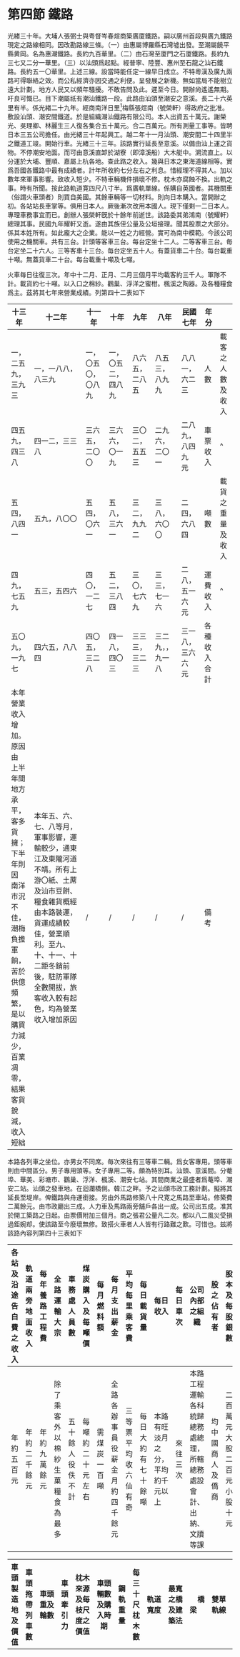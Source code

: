 # 第四節    鐵路

光緖三十年。大埔人張弼士與粤督岑春煊商築廣廈鐵路。嗣以廣州首段與廣九鐵路現定之路線相同。因改勘路線三條。（一）由惠屬博羅縣石灣墟出發。至潮屬饒平縣黄岡。名為惠潮鐵路。長約九百華里。（二）由石灣至廈門之石廈鐵路。長約九三七又二分一華里。（三）以汕頭爲起點。經普寧、陸豐、惠州至石龍之汕石鐵路。長約五一〇華里。上述三線。設當時能任定一線早日成立。不特粵漢及廣九兩路可得聯絡之效。而公私經濟亦因交通之利便。呈發展之新機。無如當局不能樹立遠大計劃。地方人民又以頻年騷擾。不敢告問及此。遲至今日。開辦尙遙遙無期。吁良可慨已。目下潮屬祇有潮汕鐵路一段。此路由汕頭至潮安之意溪。長二十六英里有半。係光緖二十九年。經商南洋日里[^1]梅縣張煜南（號榮軒）得政府之批准。敷設汕頭、潮安間鐵道。於是組織潮汕鐵路有限公司。本人出資五十萬元。謝榮光、吳理卿、林麗生三人復各集合五十萬元。合二百萬元。所有測量工事等。皆聘日本三五公司擔任。由光緒三十年起興工。越二年十一月汕頭、潮安間二十四里半之鐵道工竣。開始行車。光緖三十三年。該路實行延長至意溪。以備由汕上運之貨物。不停潮安地面。而可由意溪直卸於湖寮（即漳溪船）大木艇中。溯流直上。以分運於大埔、豐順、嘉屬上杭各地。查此路之收入。幾與日本之東海道線相等。實爲吾國各鐵路中最有成績者。計年所收約七分左右之利息。惜經理不得其人。加以數年來軍事影響。致收入短少。不特車輛機件損壞不修。枕木亦腐蝕不換。出軌之事。時有所聞。按此路軌道寛四尺八寸半。爲廣軌單線。係購自英國者。其機關車（俗謂火車頭者）則買自美國。其餘車輛等一切材料。則向日本購入。當開辦之初。各站站長車掌等。俱用日本人。厥後漸次改用本國人。現下僅剩一二日本人。專理車務事宜而已。創辦人張榮軒旣於十餘年前逝世。該路委其弟鴻南（號耀軒）總理其事。民國九年耀軒又逝。遂由其族侄公量及公垣接理。聞其股票之大部分。係其本姓所有。如此龐大之企業。能以一姓之力經營。實可為南中模範。今該公司使用之機關車。共有三台。計頭等客車三台。每台定坐十二人。二等客車三台。毎台定坐二十六人。三等客車十三台。毎台定坐五十人。有蓋貨車二十台。每台載重十噸。無蓋貨車二十台。每台載重十噸及七噸。

火車毎日往復三次。年中十二月、正月、二月三個月平均載客約三千人。軍隊不計。載貨約七十噸。以入口之棉紗。鸛巢、浮洋之蜜柑。楓溪之陶器。及各種糧食爲主。茲將其七年來營業成績。列第四十二表如下

| 十三年                                                                                                                                                   | 十二年                                                                                                                                                                                                                                   | 十一年             | 十年               | 九年           | 八年              | 民國七年          | 年分         |                  |
|----------------------------------------------------------------------------------------------------------------------------------------------------------|------------------------------------------------------------------------------------------------------------------------------------------------------------------------------------------------------------------------------------------|--------------------|--------------------|----------------|-------------------|-------------------|--------------|------------------|
| 一，<br />二五九，<br />三九三                                                                                                                                       | 一，一八八，八三九                                                                                                                                                                                                                       | 一，〇五〇，〇八九 | 一，〇五二，四八九 | 八六五，二八五 | 八五三，八九九    | 八八一，六二三    | 人數         | 載客之人數及收入 |
| 四五九，<br />四三八                                                                                                                                           | 四一二，三三八                                                                                                                                                                                                                           | 三六五，二〇〇     | 三六六，〇一九     | 三〇二，五五三 | 二九六，二〇一    | 二八九，八四九 元 | 車票收入     |       ^           |
| 五四，<br />八四一                                                                                                                                             | 五九，八〇〇                                                                                                                                                                                                                             | 五四，〇六一       | 五八，三六一       | 三二，九九二   | 三八，六〇〇      | 二四，六八四      | 噸數         | 載貨之重量及收入 |
| 四九，<br />七五九                                                                                                                                             | 五三，五四六                                                                                                                                                                                                                             | 四〇，一二七       | 五二，三八四       | 三〇，七六九   | 三三，七一六      | 二八，五一六 元   | 運費收入     |       ^           |
| 五〇九，<br />一九七                                                                                                                                           | 四六五，八八四                                                                                                                                                                                                                           | 四〇五，三二八     | 四一八，四〇三     | 三三三，三二三 | 三二九，，九一八  | 三一八，三六六 元 | 各種收入合計 |                  |
| 本年營業<br />收入增加。<br />原因由<br />上半年間<br />地方承平，<br />客多貨擁；<br />下半年則因<br />南洋市況不佳，<br />潮梅負擔軍餉，<br />苦於供億頻繁，<br />是以購買力減少，<br />百業凋零，<br />結果客貨銳減，<br />收入短絀 | 本年五、六、七、八等月，軍事影響，運輸較少，通東江及東隴河道不靖。所有上游〇紙、土蓆及汕市豆餅、糧食雜貨概經由本路裝運，貨運成績較佳，營業順利。至九、十、十一、十二距冬銷前後，駐防軍隊全數開拔，旅客收入較有起色，均為營業收入增加原因 |         /           |         /           |      /          |                /   |         /          |      備考        |              ||

本路各列車之坐位。亦男女不同席。毎次來往有三等車二輛。爲女客專用。頭等車則由中間區分。男子專用頭等。女子專用二等。頗為特別耳。汕頭、意溪間。分菴埠、華美、彩塘市、鸛巢、浮洋、楓溪、潮安七站。其間商業之最盛者爲菴埠、潮安二站。汕頭之發車地。在迴瀾橋側。韓江之畔。予之汕頭市政工務計劃。擬將其延長至堤岸。俾鐵路與舟運銜接。另由外馬路修築八十尺寛之馬路至車站。修築費二萬餘元。由市政廳出三成。人力車及馬路兩旁舗戶各出一成。公司出五成。准其於開工築路之日起。由票價附加三個月。商之張君公量凡二次。都以八二風災受損過鉅婉却。使該路至今廢壞無修。致搭火車者人人皆有行路難之歎。可惜也。兹將該路內容列第四十三表如下

| 各站及沿途告白費之收入 | 軌道兩旁地面收入 | 每年養路工程費 | 全路運輸大宗                   | 車務處人員數     | 煤炭購入及每噸價 | 每月燃料額   | 每月支出薪金                   | 平均每里乘客費       | 每日載貨量         | 每日收入                         | 每日車次 | 公司內部之組織                                                   | 股之佔有者       | 股本及每股銀數               | 公司之組織     |
|------------------------|------------------|----------------|--------------------------------|------------------|------------------|--------------|--------------------------------|----------------------|--------------------|----------------------------------|----------|------------------------------------------------------------------|------------------|------------------------------|----------------|
| 年約五百元             | 年約二千餘元     | 年約九萬餘元   | 除了乘客外以棉紗生菓糧食為最多 | 五十餘人役佚不計 | 每噸約二十元左右 | 需煤炭一百噸 | 全路各辦事員役薪金月約四千餘元 | 三等票平均收六仙有奇 | 每日大約有七十餘噸 | 本路有旺淡月之分，平均約千元以上 | 來往三次 | 本路工程運輸各科統歸總務處總理，所轄總務處設會計、出納、文牘等課 | 均中國商人及僑商 | 二百萬元<br />大股二百元<br />小股十元 | 照中華民國商律 |

| 車頭製造地及價值           | 車頭拖帶列車數 | 車頭重及輪數       | 車頭牽引力       | 枕木來源及每枝尺度之價值                                                                                             | 車頭輛數及購入時期             | 鋼軌重量 | 每三十尺枕木數 | 軌道寬度                                   | 最寬之橋及建築法                                                               | &nbsp;&nbsp;&nbsp;&nbsp;橋梁&nbsp;&nbsp;&nbsp;&nbsp;                               | 雙單軌線                                   | 房屋營繕費                                 | 全路購有地                       | 每里平均構造費   | &nbsp;&nbsp;站數及等級&nbsp;&nbsp;                                   | 全線及各站之距離（以英哩計）                                                                                                                                                       |
|----------------------------|----------------|--------------------|------------------|----------------------------------------------------------------------------------------------------------------------|--------------------------------|----------|----------------|--------------------------------------------|--------------------------------------------------------------------------------|------------------------------------|--------------------------------------------|--------------------------------------------|----------------------------------|------------------|----------------------------------------------|------------------------------------------------------------------------------------------------------------------------------------------------------------------------------------|
| 美國製每輛價<br />三萬九千五百元 | 二十八輛       | 四十七噸，車輪五度 | 馬力三百二十七匹 | 長八尺，寬九寸，厚六寸；前購自日本，為北海道出產品，每枝自一元八至二元餘，現在採辦本地雜木及星洲出產者，其價大略相同 | 車頭三輛，前清光緒三十二年購入 | 七十五磅 | 十三枝         | 四尺八寸半（中國標準軌）其路面寬度為十四尺 | 大橋二度在湘溪、馬隴，各長一百八十尺。建築用鐵架、洋石灰墩。建築費一十九萬餘元 | 大小橋梁二十七度，共長八百四十六尺 | 全路均屬單軌線，華美之外，其餘各站有待避線 | 各站房屋、機廠、貨倉等自開辦迄今約二十萬元 | 全路連各車站用地一千九百四十九畝 | 二萬一千二百餘元 | 本路共九站，汕潮為一等，菴埠為二等，餘均三等 | 汕頭至菴埠六里二，菴埠至華美二里八，華美至彩塘一里八，彩塘至鸛巢三里四，鸛巢至浮洋三里一，浮洋至楓溪四里八，楓溪至潮安二里一，潮安至意溪一里九，全線廿六里二。汕頭站距海岸三百餘丈 |

| 地圖                                 | &nbsp;&nbsp;&nbsp;&nbsp;&nbsp;&nbsp;&nbsp;&nbsp;路警&nbsp;&nbsp;&nbsp;&nbsp;&nbsp;&nbsp;&nbsp;&nbsp;                               | &nbsp;&nbsp;&nbsp;&nbsp;&nbsp;&nbsp;&nbsp;&nbsp;水患&nbsp;&nbsp;&nbsp;&nbsp;&nbsp;&nbsp;&nbsp;&nbsp;                                             | 全路通信         | 涵洞         | 貯機器車房       | &nbsp;&nbsp;&nbsp;&nbsp;&nbsp;&nbsp;&nbsp;&nbsp;水塔&nbsp;&nbsp;&nbsp;&nbsp;&nbsp;&nbsp;&nbsp;&nbsp;                                       | 機車廠之能力及<br />現有機器之價值                   | &nbsp;&nbsp;&nbsp;&nbsp;&nbsp;&nbsp;&nbsp;&nbsp;&nbsp;&nbsp;&nbsp;&nbsp;&nbsp;&nbsp;&nbsp;&nbsp;貨車&nbsp;&nbsp;&nbsp;&nbsp;&nbsp;&nbsp;&nbsp;&nbsp;&nbsp;&nbsp;&nbsp;&nbsp;&nbsp;&nbsp;&nbsp;&nbsp;                                                                                                                                 | &nbsp;&nbsp;&nbsp;&nbsp;二三等客車&nbsp;&nbsp;&nbsp;&nbsp;                                                               | &nbsp;&nbsp;&nbsp;&nbsp;頭二等合造車&nbsp;&nbsp;&nbsp;&nbsp;                                                                                                   |
|--------------------------------------|------------------------------------|--------------------------------------------------|------------------|--------------|------------------|--------------------------------------------|------------------------------------------------|--------------------------------------------------------------------------------------------------------------------------------------|--------------------------------------------------------------------------|----------------------------------------------------------------------------------------------------------------|
| 本路所存各圖<br />係本路存案之物，<br />不能交出 | 現四十餘名，沿用十餘年前之舊式軍械 | 路基低處遇大水時，亦有浸淹之處，且有不能過車者。 | 皆用電話，無電報 | 全路水涵甚多 | 全路只有汕頭一處 | 全路水塔三座：一在汕頭，一在華美，一在意溪 | 本機廠之能力足以修理機關車，全部機器值銀十萬元 | 有蓋車長十八尺八寸，高十一尺半，寬八尺一寸，容積一〇〇八立方尺，重量十噸。無蓋車長十八尺一寸，高五尺〇四，容積七〇〇立方尺，重量十噸 | 二等客車二輛，三等客車十三輛，均坐位四十八人，皆購自日本，每輛五千三百元 | 長二十四尺八寸，高十二尺五寸，寬九尺七寸；一等客位十二人，二等客位十八人；共三輛，購自日本大阪，價值七千五百元 |

[^1]: 即印度尼西亞北蘇門答臘省首府棉蘭市。是印度尼西亞僅次於雅加達及泗水的第三大城市，亦是蘇門答臘最大城市。
參見
https://zh.wikipedia.org/zh-mo/%E6%A3%89%E8%98%AD
以及
https://www.chinaqw.com/zgqj/qkjc_hnyhw/201206/01/179078.shtml